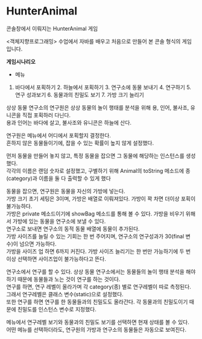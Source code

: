 # HunterAnimal
콘솔창에서 이뤄지는 HunterAnimal 게임

<객체지향프로그래밍> 수업에서 자바를 배우고 처음으로 만들어 본 콘솔 형식의 게임입니다. 

__게임시나리오__

-	메뉴 
1. 바다에서 포획하기  2. 하늘에서 포획하기 3. 연구소에 동물 보내기 4. 연구하기 5. 연구 성과보기 6. 동물과의 친밀도 보기 7. 가방 크기 늘리기


상상 동물 연구소의 연구원은 상상 동물의 놀이 행태를 분석을 위해 용, 인어, 불사조, 유니콘을 직접 포획하러 다닌다.<br/>용과 인어는 바다에 살고, 불사조와 유니콘은 하늘에 산다. 

연구원은 메뉴에서 어디에서 포획할지 결정한다.<br/>흔하지 않은 동물들이기에, 잡을 수 있는 확률이 높지 않게 설정했다. 

먼저 동물을 만들어 놓지 않고, 특정 동물을 잡으면 그 동물에 해당하는 인스턴스를 생성했다.<br/>각각의 이름은 랜덤 숫자로 설정했고, 구별하기 위해 Animal의 toString 메소드에 종(category)과 이름을 둘 다 출력할 수 있게 했다

동물을 잡으면, 연구원은 동물을 자신의 가방에 넣는다. <br/>가방 크기 초기 세팅은 3이며, 가방은 배열로 이뤄져있다. 가방이 꽉 차면 더이상 포획이 불가능하다.<br/> 가방은 private 메소드이기에 showBag 메소드를 통해 볼 수 있다. 가방을 비우기 위해서 가방에 있는 동물을 연구소에 보낼 수 있다.<br/> 연구소로 보내면 연구소의 동적 동물 배열에 동물이 추가된다. <br/>가방 사이즈를 늘릴 수 있는 기회는 한 번 주어지며, 연구소의 연구성과가 30(final 변수)이 넘으면 가능하다. <br/>가방을 사이즈 업 하면 6까지 커진다. 가방 사이즈 늘리기는 한 번만 가능하기에 두 번 이상 선택하면 사이즈업이 불가능하다고 뜬다.

연구소에서 연구를 할 수 있다. 상상 동물 연구소에서는 동물들의 놀이 행태 분석을 해야하기 때문에 동물들과 노는 것이 연구를 하는 것이다.<br/>연구를 하면, 연구 레벨이 올라가며 각 category(종) 별로 연구레벨이 따로 측정된다. 그래서 연구레벨은 클래스 변수(static)으로 설정했다. 
<br/>또한 연구를 하면 연구를 한 동물들과의 친밀도도 올라간다. 각 동물과의 친밀도이기 때문에 친밀도를 인스턴스 변수로 지정했다. 

메뉴에서 연구레벨 보기와 동물과의 친밀도 보기를 선택하면 현재 상태를 볼 수 있다.<br/>어떤 메뉴를 선택하더라도, 연구원의 가방과 연구소의 동물들은 자동으로 보여진다.
